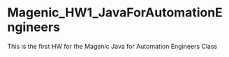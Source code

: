 # Magenic_HW1_JavaForAutomationEngineers
This is the first HW for the Magenic Java for Automation Engineers Class
